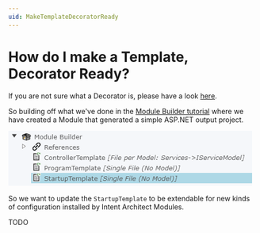```yaml
---
uid: MakeTemplateDecoratorReady
---
```

# How do I make a Template, Decorator Ready?

If you are not sure what a Decorator is, please have a look [here](xref:Decorator).

So building off what we've done in the [Module Builder tutorial](xref:TutorialModuleBuilder) where we have created a Module that generated a simple ASP.NET output project.

![Module Builder Items](images/make-template-decorator-ready/ModuleBuilderItems.png)

So we want to update the `StartupTemplate` to be extendable for new kinds of configuration installed by Intent Architect Modules.

TODO